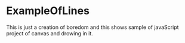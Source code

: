 # ExampleOfLines
This is just a creation of boredom and this shows sample of javaScript project of canvas and drowing in it.

